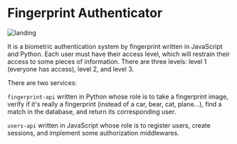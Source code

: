 # Fingerprint Authenticator

![landing](landing.gif)

It is a biometric authentication system by fingerprint written in JavaScript and Python. Each user must have their access level, which will restrain their access to some pieces of information. There are three levels: level 1 (everyone has access), level 2, and level 3.

There are two services:

`fingerprint-api` written in Python whose role is to take a fingerprint image, verify if it's really a fingerprint (instead of a car, bear, cat, plane...), find a match in the database, and return its corresponding user.

`users-api` written in JavaScript whose role is to register users, create sessions, and implement some authorization middlewares.
